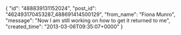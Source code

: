  {
   "id": "488839131152024",
   "post_id": "462493170453287_488691414500129",
   "from_name": "Fiona Munro",
   "message": "Now I am still working on how to get it returned to me",
   "created_time": "2013-03-06T09:35:07+0000"
 }
